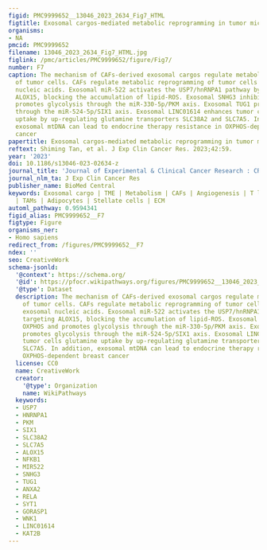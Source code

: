 ```yaml
---
figid: PMC9999652__13046_2023_2634_Fig7_HTML
figtitle: Exosomal cargos-mediated metabolic reprogramming in tumor microenvironment
organisms:
- NA
pmcid: PMC9999652
filename: 13046_2023_2634_Fig7_HTML.jpg
figlink: /pmc/articles/PMC9999652/figure/Fig7/
number: F7
caption: The mechanism of CAFs-derived exosomal cargos regulate metabolic reprogramming
  of tumor cells. CAFs regulate metabolic reprogramming of tumor cells mainly by exosomal
  nucleic acids. Exosomal miR-522 activates the USP7/hnRNPA1 pathway by targeting
  ALOX15, blocking the accumulation of lipid-ROS. Exosomal SNHG3 inhibits OXPHOS and
  promotes glycolysis through the miR-330-5p/PKM axis. Exosomal TUG1 promotes glycolysis
  through the miR-524-5p/SIX1 axis. Exosomal LINC01614 enhances tumor cells glutamine
  uptake by up-regulating glutamine transporters SLC38A2 and SLC7A5. In addition,
  exosomal mtDNA can lead to endocrine therapy resistance in OXPHOS-dependent breast
  cancer
papertitle: Exosomal cargos-mediated metabolic reprogramming in tumor microenvironment.
reftext: Shiming Tan, et al. J Exp Clin Cancer Res. 2023;42:59.
year: '2023'
doi: 10.1186/s13046-023-02634-z
journal_title: 'Journal of Experimental & Clinical Cancer Research : CR'
journal_nlm_ta: J Exp Clin Cancer Res
publisher_name: BioMed Central
keywords: Exosomal cargo | TME | Metabolism | CAFs | Angiogenesis | T lymphocytes
  | TAMs | Adipocytes | Stellate cells | ECM
automl_pathway: 0.9594341
figid_alias: PMC9999652__F7
figtype: Figure
organisms_ner:
- Homo sapiens
redirect_from: /figures/PMC9999652__F7
ndex: ''
seo: CreativeWork
schema-jsonld:
  '@context': https://schema.org/
  '@id': https://pfocr.wikipathways.org/figures/PMC9999652__13046_2023_2634_Fig7_HTML.html
  '@type': Dataset
  description: The mechanism of CAFs-derived exosomal cargos regulate metabolic reprogramming
    of tumor cells. CAFs regulate metabolic reprogramming of tumor cells mainly by
    exosomal nucleic acids. Exosomal miR-522 activates the USP7/hnRNPA1 pathway by
    targeting ALOX15, blocking the accumulation of lipid-ROS. Exosomal SNHG3 inhibits
    OXPHOS and promotes glycolysis through the miR-330-5p/PKM axis. Exosomal TUG1
    promotes glycolysis through the miR-524-5p/SIX1 axis. Exosomal LINC01614 enhances
    tumor cells glutamine uptake by up-regulating glutamine transporters SLC38A2 and
    SLC7A5. In addition, exosomal mtDNA can lead to endocrine therapy resistance in
    OXPHOS-dependent breast cancer
  license: CC0
  name: CreativeWork
  creator:
    '@type': Organization
    name: WikiPathways
  keywords:
  - USP7
  - HNRNPA1
  - PKM
  - SIX1
  - SLC38A2
  - SLC7A5
  - ALOX15
  - NFKB1
  - MIR522
  - SNHG3
  - TUG1
  - ANXA2
  - RELA
  - SYT1
  - GORASP1
  - WNK1
  - LINC01614
  - KAT2B
---
```

